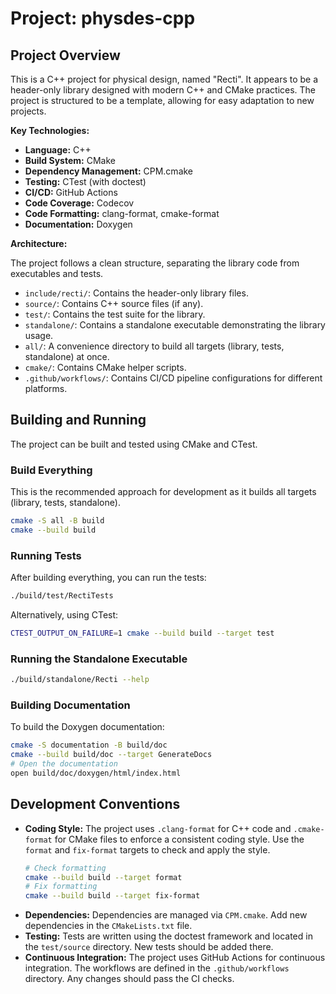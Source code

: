 # Project: physdes-cpp

## Project Overview

This is a C++ project for physical design, named "Recti". It appears to be a header-only library designed with modern C++ and CMake practices. The project is structured to be a template, allowing for easy adaptation to new projects.

**Key Technologies:**

*   **Language:** C++
*   **Build System:** CMake
*   **Dependency Management:** CPM.cmake
*   **Testing:** CTest (with doctest)
*   **CI/CD:** GitHub Actions
*   **Code Coverage:** Codecov
*   **Code Formatting:** clang-format, cmake-format
*   **Documentation:** Doxygen

**Architecture:**

The project follows a clean structure, separating the library code from executables and tests.

*   `include/recti/`: Contains the header-only library files.
*   `source/`: Contains C++ source files (if any).
*   `test/`: Contains the test suite for the library.
*   `standalone/`: Contains a standalone executable demonstrating the library usage.
*   `all/`: A convenience directory to build all targets (library, tests, standalone) at once.
*   `cmake/`: Contains CMake helper scripts.
*   `.github/workflows/`: Contains CI/CD pipeline configurations for different platforms.

## Building and Running

The project can be built and tested using CMake and CTest.

### Build Everything

This is the recommended approach for development as it builds all targets (library, tests, standalone).

```bash
cmake -S all -B build
cmake --build build
```

### Running Tests

After building everything, you can run the tests:

```bash
./build/test/RectiTests
```

Alternatively, using CTest:

```bash
CTEST_OUTPUT_ON_FAILURE=1 cmake --build build --target test
```

### Running the Standalone Executable

```bash
./build/standalone/Recti --help
```

### Building Documentation

To build the Doxygen documentation:

```bash
cmake -S documentation -B build/doc
cmake --build build/doc --target GenerateDocs
# Open the documentation
open build/doc/doxygen/html/index.html
```

## Development Conventions

*   **Coding Style:** The project uses `.clang-format` for C++ code and `.cmake-format` for CMake files to enforce a consistent coding style. Use the `format` and `fix-format` targets to check and apply the style.
    ```bash
    # Check formatting
    cmake --build build --target format
    # Fix formatting
    cmake --build build --target fix-format
    ```
*   **Dependencies:** Dependencies are managed via `CPM.cmake`. Add new dependencies in the `CMakeLists.txt` file.
*   **Testing:** Tests are written using the doctest framework and located in the `test/source` directory. New tests should be added there.
*   **Continuous Integration:** The project uses GitHub Actions for continuous integration. The workflows are defined in the `.github/workflows` directory. Any changes should pass the CI checks.
